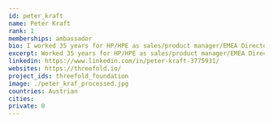 ```yaml
---
id: peter_kraft
name: Peter Kraft
rank: 1
memberships: ambassador
bio: I worked 35 years for HP/HPE as sales/product manager/EMEA Director for Business Critical Server Business,last 10 years as EMEA Mission Critical Server Presales Manager, where I managed an EMEA team of presales specialists who nursed new technologies entering the market as well as managed mature technologies that faced declining business. I retired end of 2017, still eagerly following new technologies as I am an engineer with a Mechanical Engineering diploma from TU Graz, Austria. I am married, have 2 adult daughters, love computers and DIY repairs of any kind, my motorbike and Pilates and engage myself in charity clubs since 30 years. Ambassador fell in love with Threefold I learned about ThreeFold from Owen Kemp and Wolfgang Wittmer and was fascinated immediately by the TF approach. Although being a manager almost all of the time of my business life, I am “technology affine” and always interested in new technologies and advances in IT technology, which I follow closely. In HPE, for example, I was also an evangelist for MDC – Memory Driven Compute – a fundamentally new approach to compute architecture based on HP’s famous “The Machine” lab project (see: https://www.labs.hpe.com/the-machine ). I like the idea to build a digitally responsible internet as well as taking social responsibility to bring affordable compute resources to the world, especially the 3rd world. I followed grid and blockchain technologies from the early days (on a high level, not as a programmer, which I am not) and I am happy to see that there are now realistically useable and reasonable approaches like TF proposes. I understand that this is all still in early stages and this is why I want to become a TF Ambassador: Contributing to the community and helping to find business opportunities and other potential contributors and supporters in my own personal network. I am eager to become part of the TF community to learn more about this exciting new approach. 
excerpt: Worked 35 years for HP/HPE as sales/product manager/EMEA Director for Business Critical Server Business.
linkedin: https://www.linkedin.com/in/peter-kraft-3775931/
websites: https://threefold.io/
project_ids: threefold_foundation
image: ./peter_kraf_processed.jpg
countries: Austrian
cities:
private: 0
---
```

